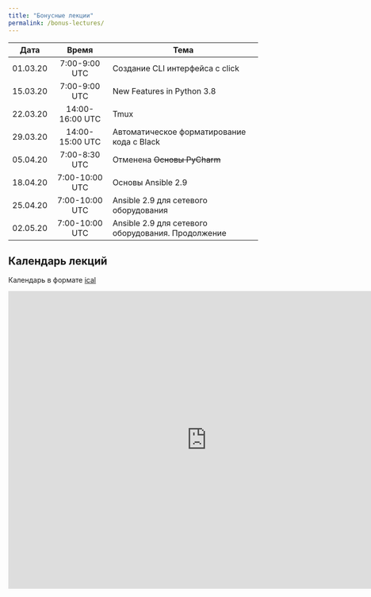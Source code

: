 ```yaml
---
title: "Бонусные лекции"
permalink: /bonus-lectures/
---
```


| Дата     |     Время       | Тема |
|:--------:|:---------------:|------|
| 01.03.20 | 7:00-9:00 UTC   | Создание CLI интерфейса с click |
| 15.03.20 | 7:00-9:00 UTC   | New Features in Python 3.8 |
| 22.03.20 | 14:00-16:00 UTC | Tmux |
| 29.03.20 | 14:00-15:00 UTC | Автоматическое форматирование кода с Black |
| 05.04.20 | 7:00-8:30 UTC   | Отменена ~~Основы PyCharm~~ |
| 18.04.20 | 7:00-10:00 UTC  | Основы Ansible 2.9 |
| 25.04.20 | 7:00-10:00 UTC  | Ansible 2.9 для сетевого оборудования |
| 02.05.20 | 7:00-10:00 UTC  | Ansible 2.9 для сетевого оборудования. Продолжение |


## Календарь лекций

Календарь в формате [ical](https://calendar.google.com/calendar/ical/tbrecv5n6236rajk4t5bogtlo0%40group.calendar.google.com/public/basic.ics)

<iframe src="https://calendar.google.com/calendar/embed?src=tbrecv5n6236rajk4t5bogtlo0%40group.calendar.google.com&ctz=UTC" style="border: 0" width="800" height="600" frameborder="0" scrolling="no"></iframe>

